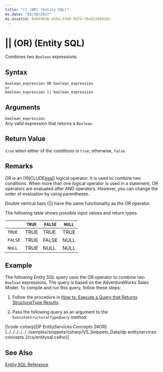 ```yaml
---
title: "|| (OR) (Entity SQL)"
ms.date: "03/30/2017"
ms.assetid: 8e649648-eb9a-4380-9d74-36e62260628c
---
```

# || (OR) (Entity SQL)
Combines two `Boolean` expressions.  

## Syntax  

```  
boolean_expression OR boolean_expression  
or   
boolean_expression || boolean_expression  
```  

## Arguments  
 `boolean_expression`  
 Any valid expression that returns a `Boolean`.  

## Return Value  
 `true` when either of the conditions is `true`; otherwise, `false`.  

## Remarks  
 OR is an [!INCLUDE[esql](../../../../../../includes/esql-md.md)] logical operator. It is used to combine two conditions. When more than one logical operator is used in a statement, OR operators are evaluated after AND operators. However, you can change the order of evaluation by using parentheses.  

 Double vertical bars (&#124;&#124;) have the same functionality as the OR operator.  

 The following table shows possible input values and return types.  


||`TRUE`|`FALSE`|`NULL`|  
|-|------------|-------------|------------|  
|`TRUE`|TRUE|TRUE|TRUE|  
|`FALSE`|TRUE|FALSE|NULL|  
|`NULL`|TRUE|NULL|NULL|  

## Example  
 The following Entity SQL query uses the OR operator to combine two `Boolean` expressions. The query is based on the AdventureWorks Sales Model. To compile and run this query, follow these steps:  

1. Follow the procedure in [How to: Execute a Query that Returns StructuralType Results](../../../../../../docs/framework/data/adonet/ef/how-to-execute-a-query-that-returns-structuraltype-results.md).  

2. Pass the following query as an argument to the `ExecuteStructuralTypeQuery` method:  

 [!code-csharp[DP EntityServices Concepts 2#OR](../../../../../../samples/snippets/csharp/VS_Snippets_Data/dp entityservices concepts 2/cs/entitysql.cs#or)]  

## See Also  
 [Entity SQL Reference](../../../../../../docs/framework/data/adonet/ef/language-reference/entity-sql-reference.md)
